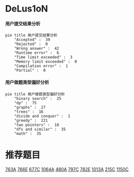 # DeLus1oN

<!-- tabs:start -->



#### **用户提交结果分析**

```mermaid
pie title 用户提交结果分析
    "Accepted" :  39
    "Rejected" :  0
    "Wrong answer" :  42
    "Runtime error" :  6
    "Time limit exceeded" :  3
    "Memory limit exceeded" :  0
    "Compilation error" :  1
    "Partial" :  0
```

#### **用户做题类型偏好分析**

```mermaid
pie title 用户做题类型偏好分析
    "binary search" :  25
    "dp" :  75
    "graphs" :  27
    "trees" :  16
    "divide and conquer" :  1
    "greedy" :  221
    "two pointers" :  18
    "dfs and similar" :  35
    "math" :  35
```



<!-- tabs:end -->
# 推荐题目
[763A](https://codeforces.com/contest/763/problem/A)
[766E](https://codeforces.com/contest/766/problem/E)
[677C](https://codeforces.com/contest/677/problem/C)
[1064A](https://codeforces.com/contest/1064/problem/A)
[480A](https://codeforces.com/contest/480/problem/A)
[797C](https://codeforces.com/contest/797/problem/C)
[782E](https://codeforces.com/contest/782/problem/E)
[1013A](https://codeforces.com/contest/1013/problem/A)
[215C](https://codeforces.com/contest/215/problem/C)
[1150C](https://codeforces.com/contest/1150/problem/C)
